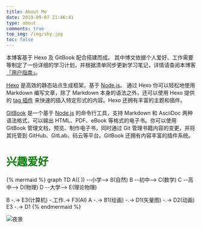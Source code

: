 ```yaml
---
title: About Me
date: 2019-09-07 21:46:41
type: about
comments: true
top_img: /img/sky.jpg
toc: false
---
```


本博客基于 Hexo 及 GitBook 配合搭建而成。
其中博文依据个人爱好、工作需要等制定了一份详细的学习计划，并根据清单同步更新学习笔记，详情请查阅本博客[「用户指南」](/user-guide/)。

[Hexo](https://hexo.io/zh-cn/) 是高效的静态站点生成框架，基于 [Node.js](https://nodejs.org/)。 通过 Hexo 你可以轻松地使用 Markdown 编写文章，除了 Markdown 本身的语法之外，还可以使用 Hexo 提供的 [tag 插件](https://hexo.io/zh-cn/docs/tag-plugins.html) 来快速的插入特定形式的内容。Hexo 还拥有丰富的主题和插件。

[GitBook](https://www.gitbook.com/) 是一个基于 [Node.js](https://nodejs.org/) 的命令行工具，支持 Markdown 和 AsciiDoc 两种语法格式，可以输出 HTML、PDF、eBook 等格式的电子书。你可以使用 GitBook 管理文档，预览、制作电子书，同时通过 Git 管理书籍内容的变更，并将其托管到 GitHub、GitLab、码云等平台。GitBook 还拥有内容丰富的插件系统。

# <font color="green">兴趣爱好</font>

{% mermaid %}
graph TD
A(( )) --小学--> B(自然)
B --初中--> C(数学)
C --高中--> D(物理)
D --大学--> E(理论物理)

B -.-> E3(计算机) -.工作.-> F3(AI) 
A -.-> B1(绘画) -.-> D1(矢量图) -.-> D2(动画)
E3 -.-> D1
{% endmermaid %}

![夜景](/img/china-night.jpg)
